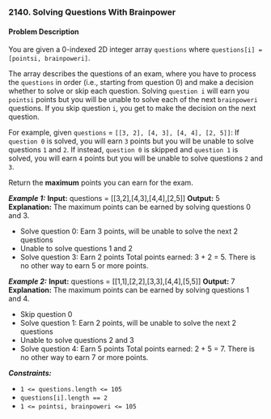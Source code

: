 ### 2140. Solving Questions With Brainpower

#### Problem Description

You are given a 0-indexed 2D integer array `questions` where `questions[i] = [pointsi, brainpoweri]`.

The array describes the questions of an exam, where you have to process the `questions` in order (i.e., starting from question 0) and make a decision whether to solve or skip each question. Solving `question i` will earn you `pointsi` points but you will be unable to solve each of the next `brainpoweri` questions. If you skip question `i`, you get to make the decision on the next question.

For example, given `questions` = `[[3, 2], [4, 3], [4, 4], [2, 5]]`:
If `question 0` is solved, you will earn `3` points but you will be unable to solve questions `1` and `2`.
If instead, `question 0` is skipped and `question 1` is solved, you will earn `4` points but you will be unable to solve questions `2` and `3`.

Return the **maximum** points you can earn for the exam.

***Example 1:*** 
**Input:**  questions = [[3,2],[4,3],[4,4],[2,5]]
**Output:**  5
**Explanation:** The maximum points can be earned by solving questions 0 and 3.
- Solve question 0: Earn 3 points, will be unable to solve the next 2 questions
- Unable to solve questions 1 and 2
- Solve question 3: Earn 2 points
Total points earned: 3 + 2 = 5. There is no other way to earn 5 or more points.

***Example 2:*** 
**Input:**  questions = [[1,1],[2,2],[3,3],[4,4],[5,5]]
**Output:**  7
**Explanation:** The maximum points can be earned by solving questions 1 and 4.
- Skip question 0
- Solve question 1: Earn 2 points, will be unable to solve the next 2 questions
- Unable to solve questions 2 and 3
- Solve question 4: Earn 5 points
Total points earned: 2 + 5 = 7. There is no other way to earn 7 or more points.

***Constraints:*** 
- `1 <= questions.length <= 105`
- `questions[i].length == 2`
- `1 <= pointsi, brainpoweri <= 105`